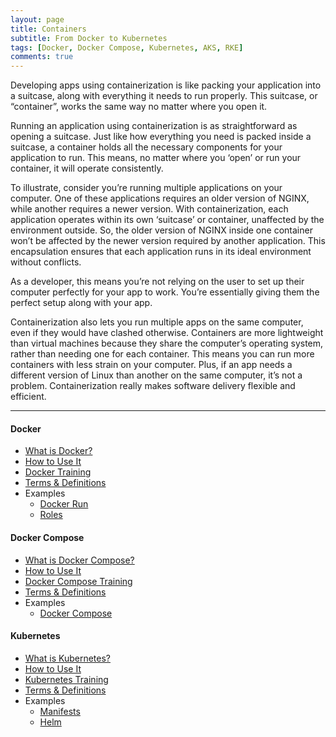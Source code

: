 ```yaml
---
layout: page
title: Containers
subtitle: From Docker to Kubernetes
tags: [Docker, Docker Compose, Kubernetes, AKS, RKE]
comments: true
---
```

Developing apps using containerization is like packing your application into a suitcase, along with everything it needs to run properly. This suitcase, or “container”, works the same way no matter where you open it.

Running an application using containerization is as straightforward as opening a suitcase. Just like how everything you need is packed inside a suitcase, a container holds all the necessary components for your application to run. This means, no matter where you ‘open’ or run your container, it will operate consistently.

To illustrate, consider you’re running multiple applications on your computer. One of these applications requires an older version of NGINX, while another requires a newer version. With containerization, each application operates within its own ‘suitcase’ or container, unaffected by the environment outside. So, the older version of NGINX inside one container won’t be affected by the newer version required by another application. This encapsulation ensures that each application runs in its ideal environment without conflicts.

As a developer, this means you’re not relying on the user to set up their computer perfectly for your app to work. You’re essentially giving them the perfect setup along with your app.

Containerization also lets you run multiple apps on the same computer, even if they would have clashed otherwise. Containers are more lightweight than virtual machines because they share the computer’s operating system, rather than needing one for each container. This means you can run more containers with less strain on your computer. Plus, if an app needs a different version of Linux than another on the same computer, it’s not a problem. Containerization really makes software delivery flexible and efficient.

---
#### Docker
- [What is Docker?](/pages/docker/what-is-docker)
- [How to Use It](/pages/docker/how-to-use-docker)
- [Docker Training](/pages/docker/docker-training)
- [Terms & Definitions](/pages/docker/docker-terms-and-definitions)
- Examples
    - [Docker Run](TBD)
    - [Roles](TBD)
 
#### Docker Compose
- [What is Docker Compose?](/pages/docker-compose/what-is-docker-compose)
- [How to Use It](/pages/docker-compose/how-to-use-docker-compose)
- [Docker Compose Training](/pages/docker-compose/docker-compose-training)
- [Terms & Definitions](/pages/docker-compose/docker-compose-terms-and-definitions)
- Examples
    - [Docker Compose](TBD)
 
#### Kubernetes
- [What is Kubernetes?](/pages/kubernetes/what-is-kubernetes)
- [How to Use It](/pages/kubernetes/how-to-use-kubernetes)
- [Kubernetes Training](/pages/kubernetes/kubernetes-training)
- [Terms & Definitions](/pages/kubernetes/kubernetes-terms-and-definitions)
- Examples
    - [Manifests](TBD)
    - [Helm](TBD)
